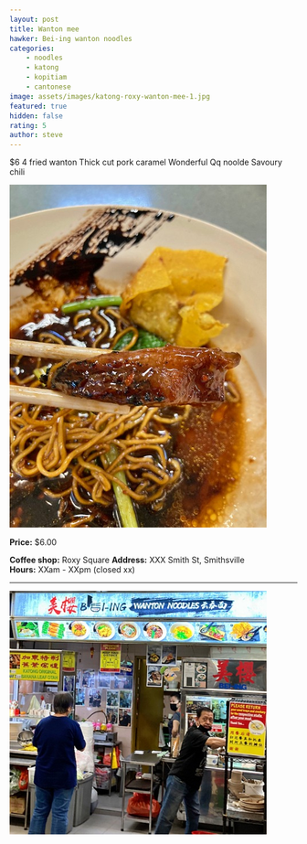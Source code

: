 ```yaml
---
layout: post
title: Wanton mee
hawker: Bei-ing wanton noodles
categories: 
    - noodles
    - katong
    - kopitiam
    - cantonese
image: assets/images/katong-roxy-wanton-mee-1.jpg
featured: true
hidden: false
rating: 5
author: steve
---
```



$6
4 fried wanton 
Thick cut pork caramel
Wonderful Qq noolde
Savoury chili



![Chunky char siew](/assets/images/katong-roxy-wanton-mee-2.jpg "Chunky char siew")

**Price:** $6.00  

**Coffee shop:** Roxy Square
**Address:** XXX Smith St, Smithsville  
**Hours:** XXam - XXpm (closed xx)  

***  

![Bei-ing wanton noodles](/assets/images/katong-roxy-wanton-mee-3.jpg "Bei-ing wanton noodles")